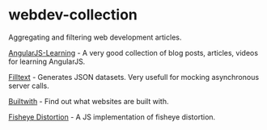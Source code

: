 # webdev-collection
Aggregating and filtering web development articles.


<a href="https://github.com/jmcunningham/AngularJS-Learning">AngularJS-Learning</a> - A very good collection of blog posts, articles, videos for learning AngularJS.

<a href="http://www.filltext.com/">Filltext</a> - Generates JSON datasets. Very usefull for mocking asynchronous server calls.

<a href="https://builtwith.com/">Builtwith</a> - Find out what websites are built with.

<a href="http://bost.ocks.org/mike/fisheye/">Fisheye Distortion</a> - A JS implementation of fisheye distortion.
